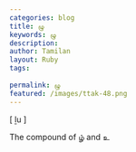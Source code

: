 ```yaml
---
categories: blog
title: ழு
keywords: ழு
description: 
author: Tamilan
layout: Ruby
tags: 
 
permalink: ழு
featured: /images/ttak-48.png
---
```

  
[ ḻu ]  
  
The compound of ழ் and உ